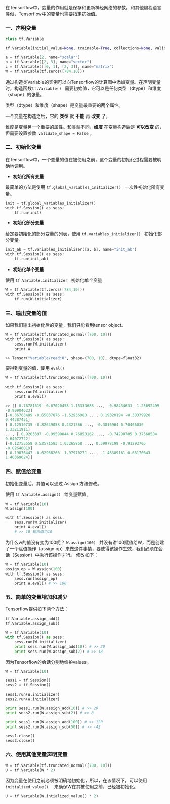 在Tensorflow中，变量的作用就是保存和更新神经网络的参数。和其他编程语言类似，Tensorflow中的变量也需要指定初始值。

### 一、声明变量

```python
class tf.Variable 
```
```python
tf.Variable(initial_value=None, trainable=True, collections=None, validate_shape=True, caching_device=None, name=None, variable_def=None, dtype=None, excepted_shape=None, import_scope=None)
```
```python
a ​=​ tf​.​Variable​(​2​,​ name​=​"scalar"​)
b ​=​ tf​.​Variable​([​2​,​ ​3​],​ name​=​"vector"​)
c ​=​ tf​.​Variable​([[​0​,​ ​1​],​ ​[​2​,​ ​3​]],​ name​=​"matrix"​)
W ​=​ tf​.​Variable​(​tf​.​zeros​([​784​,​10​]))
```
通过构造类Variable的实例可以向Tensorflow的计算图中添加变量。在声明变量时，构造函数```tf.Variable() ``` 需要初始值，它可以是任何类型（dtype）和维度（shape）的张量。

类型（dtype）和维度（shape）是变量最重要的两个属性。

一个变量在构造之后，它的 **类型** 就 **不能** 再 **改变** 了。

维度是变量另一个重要的属性。和类型不同，**维度** 在变量构造后是 **可以改变** 的，但需要设置参数``` validate_shape = False``` 。


### 二、初始化变量

在Tensorflow中，一个变量的值在被使用之前，这个变量的初始化过程需要被明确地调用。

- **初始化所有变量**

最简单的方法是使用 ```tf.global_variables_initializer() ``` 一次性初始化所有变量。

``` python
init ​=​ tf​.​global_variables_initializer​()
with​ tf​.​Session​()​ ​as​ sess:
	tf​.​run​(​init)
```
- **初始化部分变量**

给定要初始化的部分变量的列表，使用 ``` tf.variables_initializer()  ```  初始化部分变量。

```python
init_ab ​=​ tf​.​variables_initializer​([​a​,​ b​],​ name​=​"init_ab")
with​ tf​.​Session​()​ ​as​ sess:
	tf​.​run​(​init_ab)
```
- **初始化单个变量**

使用 ```tf.Variable.initializer ``` 初始化单个变量

```python
W ​=​ tf​.​Variable​(​tf​.​zeros​([​784​,​10​]))
with​ tf​.​Session​()​ ​as​ sess:
	tf​.​run​(​W​.​initializer)
```


### 三、输出变量的值

如果我们输出初始化后的变量，我们只能看到tensor object。

```python
W ​=​ tf​.​Variable​(​tf​.​truncated_normal​([​700​,​ ​10​]))
with​ tf​.​Session​()​ ​as​ sess:
	sess​.​run​(​W​.​initializer)
	print​ W

>>​ ​Tensor​(​"Variable/read:0"​,​ shape​=(​700​,​ ​10​),​ dtype​=​float32)
```

要得到变量的值，使用 ```eval() ```

```python
W ​=​ tf​.​Variable​(​tf​.​truncated_normal​([​700​,​ ​10​]))

with​ tf​.​Session​()​ ​as​ sess:
	sess​.​run​(​W​.​initializer)
	print​ W​.​eval​()
	
>>​ ​[[-​0.76781619​ ​-​0.67020458​ ​1.15333688​ ​...,​ ​-​0.98434633​ ​-​1.25692499
​-​0.90904623]
​[-​0.36763489​ ​-​0.65037876​ ​-​1.52936983​ ​...,​ ​0.19320194​ ​-​0.38379928
​0.44387451]
​[​ ​0.12510735​ ​-​0.82649058​ ​0.4321366​ ​...,​ ​-​0.3816964​ ​0.70466036
​1.33211911]
​..., ​[​ ​0.9203397​ ​-​0.99590844​ ​0.76853162​ ​...,​ ​-​0.74290705​ ​0.37568584
​0.64072722]
​[-​0.12753558​ ​0.52571583​ ​1.03265858​ ​...,​ ​0.59978199​ ​-​0.91293705
​-​0.02646019]
​[​ ​0.19076447​ ​-​0.62968266​ ​-​1.97970271​ ​...,​ ​-​1.48389161​ ​0.68170643
​1.46369624​]]
```

### 四、赋值给变量

初始化变量后，其值可以通过 Assign 方法修改。

使用 ```tf.Variable.assign() ``` 给变量赋值。

```python
W ​=​ tf​.​Variable​(​10​)
W​.​assign​(​100​)

with​ tf​.​Session​()​ ​as​ sess:
	sess​.​run​(​W​.​initializer)
	print​ W​.​eval​() 
	# >> 10 输出值为10
```
为什么w的值没有变为100呢？
```W​.​assign​(​100​) ``` 并没有讲100赋值给W，而是创建了一个赋值操作（assign op）来做这件事情，要使得该操作生效，我们必须在会话（Session）中执行该操作才行。
修改如下：

```python
W ​=​ tf​.​Variable​(​10​)
assign_op = W​.​assign​(​100​)
with​ tf​.​Session​()​ ​as​ sess:
	sess​.​run​(​assign_op)
	print​ W​.​eval​() # >> 100
```

### 五、简单的变量增加和减少

Tensorflow提供如下两个方法：

```python
tf.Variable.assign_add()
tf.Variable.assign_sub()
```
```python
W = tf.Variable(10)
with tf.Session() as sess:
	sess.run(W.initializer)
	print sess.run(W.assign_add(10)) # >> 20
	print sess.run(W.assign_sub(2)) # >> 18
```

因为Tensorflow的会话分别地维护values。

```python
W = tf.Variable(10)

sess1 = tf.Session()
sess2 = tf.Session()

sess1.run(W.initializer)
sess2.run(W.initializer)

print sess1.run(W.assign_add(10)) # >> 20
print sess2.run(W.assign_sub(2)) # >> 8

print sess1.run(W.assign_add(100)) # >> 120
print sess2.run(W.assign_sub(50)) # >> -42

sess1.close()
sess2.close()
```

### 六、使用其他变量声明变量

```python
W ​=​ tf​.​Variable​(​tf​.​truncated_normal​([​700​,​ ​10​]))
U ​=​ tf​.​Variable​(​W ​*​ ​2)
```

因为变量在使用之前必须被明确地初始化，所以，在该情况下，可以使用 ```initialized_value()  ``` 来确保W在其被使用之前，已经被初始化。

```python
U ​=​ tf​.​Variable​(​W​.​intialized_value​()​ ​*​ ​2)
```
